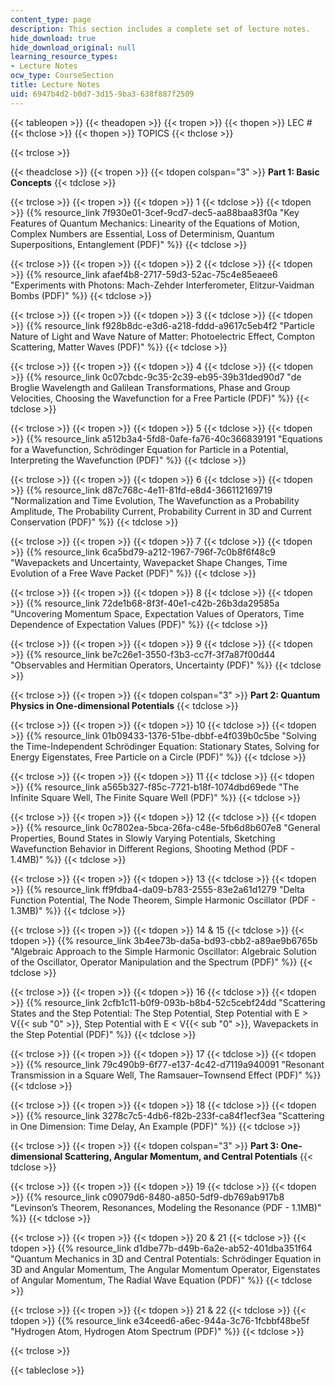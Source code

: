 ```yaml
---
content_type: page
description: This section includes a complete set of lecture notes.
hide_download: true
hide_download_original: null
learning_resource_types:
- Lecture Notes
ocw_type: CourseSection
title: Lecture Notes
uid: 6947b4d2-b0d7-3d15-9ba3-638f887f2509
---
```

{{< tableopen >}}
{{< theadopen >}}
{{< tropen >}}
{{< thopen >}}
LEC #
{{< thclose >}}
{{< thopen >}}
TOPICS
{{< thclose >}}

{{< trclose >}}

{{< theadclose >}}
{{< tropen >}}
{{< tdopen colspan="3" >}}
**Part 1: Basic Concepts**
{{< tdclose >}}

{{< trclose >}}
{{< tropen >}}
{{< tdopen >}}
1
{{< tdclose >}}
{{< tdopen >}}
{{% resource_link 7f930e01-3cef-9cd7-dec5-aa88baa83f0a "Key Features of Quantum Mechanics: Linearity of the Equations of Motion, Complex Numbers are Essential, Loss of Determinism, Quantum Superpositions, Entanglement (PDF)" %}}
{{< tdclose >}}

{{< trclose >}}
{{< tropen >}}
{{< tdopen >}}
2
{{< tdclose >}}
{{< tdopen >}}
{{% resource_link afaef4b8-2717-59d3-52ac-75c4e85eaee6 "Experiments with Photons: Mach-Zehder Interferometer, Elitzur-Vaidman Bombs (PDF)" %}}
{{< tdclose >}}

{{< trclose >}}
{{< tropen >}}
{{< tdopen >}}
3
{{< tdclose >}}
{{< tdopen >}}
{{% resource_link f928b8dc-e3d6-a218-fddd-a9617c5eb4f2 "Particle Nature of Light and Wave Nature of Matter: Photoelectric Effect, Compton Scattering, Matter Waves (PDF)" %}}
{{< tdclose >}}

{{< trclose >}}
{{< tropen >}}
{{< tdopen >}}
4
{{< tdclose >}}
{{< tdopen >}}
{{% resource_link 0c07cbdc-9c35-2c39-eb95-39b31ded90d7 "de Broglie Wavelength and Galilean Transformations, Phase and Group Velocities, Choosing the Wavefunction for a Free Particle (PDF)" %}}
{{< tdclose >}}

{{< trclose >}}
{{< tropen >}}
{{< tdopen >}}
5
{{< tdclose >}}
{{< tdopen >}}
{{% resource_link a512b3a4-5fd8-0afe-fa76-40c366839191 "Equations for a Wavefunction, Schrödinger Equation for Particle in a Potential, Interpreting the Wavefunction (PDF)" %}}
{{< tdclose >}}

{{< trclose >}}
{{< tropen >}}
{{< tdopen >}}
6
{{< tdclose >}}
{{< tdopen >}}
{{% resource_link d87c768c-4e11-81fd-e8d4-366112169719 "Normalization and Time Evolution, The Wavefunction as a Probability Amplitude, The Probability Current, Probability Current in 3D and Current Conservation (PDF)" %}}
{{< tdclose >}}

{{< trclose >}}
{{< tropen >}}
{{< tdopen >}}
7
{{< tdclose >}}
{{< tdopen >}}
{{% resource_link 6ca5bd79-a212-1967-796f-7c0b8f6f48c9 "Wavepackets and Uncertainty, Wavepacket Shape Changes, Time Evolution of a Free Wave Packet (PDF)" %}}
{{< tdclose >}}

{{< trclose >}}
{{< tropen >}}
{{< tdopen >}}
8
{{< tdclose >}}
{{< tdopen >}}
{{% resource_link 72de1b68-8f3f-40e1-c42b-26b3da29585a "Uncovering Momentum Space, Expectation Values of Operators, Time Dependence of Expectation Values (PDF)" %}}
{{< tdclose >}}

{{< trclose >}}
{{< tropen >}}
{{< tdopen >}}
9
{{< tdclose >}}
{{< tdopen >}}
{{% resource_link be7c26e1-3550-f3b3-cc7f-3f7a87f00d44 "Observables and Hermitian Operators, Uncertainty (PDF)" %}}
{{< tdclose >}}

{{< trclose >}}
{{< tropen >}}
{{< tdopen colspan="3" >}}
**Part 2: Quantum Physics in One-dimensional Potentials**
{{< tdclose >}}

{{< trclose >}}
{{< tropen >}}
{{< tdopen >}}
10
{{< tdclose >}}
{{< tdopen >}}
{{% resource_link 01b09433-1376-51be-dbbf-e4f039b0c5be "Solving the Time-Independent Schrödinger Equation: Stationary States, Solving for Energy Eigenstates, Free Particle on a Circle (PDF)" %}}
{{< tdclose >}}

{{< trclose >}}
{{< tropen >}}
{{< tdopen >}}
11
{{< tdclose >}}
{{< tdopen >}}
{{% resource_link a565b327-f85c-7721-b18f-1074dbd69ede "The Infinite Square Well, The Finite Square Well (PDF)" %}}
{{< tdclose >}}

{{< trclose >}}
{{< tropen >}}
{{< tdopen >}}
12
{{< tdclose >}}
{{< tdopen >}}
{{% resource_link 0c7802ea-5bca-26fa-c48e-5fb6d8b607e8 "General Properties, Bound States in Slowly Varying Potentials, Sketching Wavefunction Behavior in Different Regions, Shooting Method (PDF - 1.4MB)" %}}
{{< tdclose >}}

{{< trclose >}}
{{< tropen >}}
{{< tdopen >}}
13
{{< tdclose >}}
{{< tdopen >}}
{{% resource_link ff9fdba4-da09-b783-2555-83e2a61d1279 "Delta Function Potential, The Node Theorem, Simple Harmonic Oscillator (PDF - 1.3MB)" %}}
{{< tdclose >}}

{{< trclose >}}
{{< tropen >}}
{{< tdopen >}}
14 & 15
{{< tdclose >}}
{{< tdopen >}}
{{% resource_link 3b4ee73b-da5a-bd93-cbb2-a89ae9b6765b "Algebraic Approach to the Simple Harmonic Oscillator: Algebraic Solution of the Oscillator, Operator Manipulation and the Spectrum (PDF)" %}}
{{< tdclose >}}

{{< trclose >}}
{{< tropen >}}
{{< tdopen >}}
16
{{< tdclose >}}
{{< tdopen >}}
{{% resource_link 2cfb1c11-b0f9-093b-b8b4-52c5cebf24dd "Scattering States and the Step Potential: The Step Potential, Step Potential with E > V{{< sub \"0\" >}}, Step Potential with E \< V{{< sub \"0\" >}}, Wavepackets in the Step Potential (PDF)" %}}
{{< tdclose >}}

{{< trclose >}}
{{< tropen >}}
{{< tdopen >}}
17
{{< tdclose >}}
{{< tdopen >}}
{{% resource_link 79c490b9-6f77-e137-4c42-d7119a940091 "Resonant Transmission in a Square Well, The Ramsauer–Townsend Effect (PDF)" %}}
{{< tdclose >}}

{{< trclose >}}
{{< tropen >}}
{{< tdopen >}}
18
{{< tdclose >}}
{{< tdopen >}}
{{% resource_link 3278c7c5-4db6-f82b-233f-ca84f1ecf3ea "Scattering in One Dimension: Time Delay, An Example (PDF)" %}}
{{< tdclose >}}

{{< trclose >}}
{{< tropen >}}
{{< tdopen colspan="3" >}}
**Part 3: One-dimensional Scattering, Angular Momentum, and Central Potentials**
{{< tdclose >}}

{{< trclose >}}
{{< tropen >}}
{{< tdopen >}}
19
{{< tdclose >}}
{{< tdopen >}}
{{% resource_link c09079d6-8480-a850-5df9-db769ab917b8 "Levinson’s Theorem, Resonances, Modeling the Resonance (PDF - 1.1MB)" %}}
{{< tdclose >}}

{{< trclose >}}
{{< tropen >}}
{{< tdopen >}}
20 & 21
{{< tdclose >}}
{{< tdopen >}}
{{% resource_link d1dbe77b-d49b-6a2e-ab52-401dba351f64 "Quantum Mechanics in 3D and Central Potentials: Schrödinger Equation in 3D and Angular Momentum, The Angular Momentum Operator, Eigenstates of Angular Momentum, The Radial Wave Equation (PDF)" %}}
{{< tdclose >}}

{{< trclose >}}
{{< tropen >}}
{{< tdopen >}}
21 & 22
{{< tdclose >}}
{{< tdopen >}}
{{% resource_link e34ceed6-a6ec-944a-3c76-1fcbbf48be5f "Hydrogen Atom, Hydrogen Atom Spectrum (PDF)" %}}
{{< tdclose >}}

{{< trclose >}}

{{< tableclose >}}